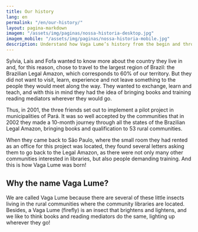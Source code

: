 ```yaml
---
title: Our history
lang: en
permalink: "/en/our-history/"
layout: pagina-markdown
imagem: "/assets/img/paginas/nossa-historia-desktop.jpg"
imagem_mobile: "/assets/img/paginas/nossa-historia-mobile.jpg"
description: Understand how Vaga Lume’s history from the begin and through all our work in the past 16 years.
---
```


Sylvia, Laís and Fofa wanted to know more about the country they live in and, for this reason, chose to travel to the largest region of Brazil: the Brazilian Legal Amazon, which corresponds to 60% of our territory. But they did not want to visit, learn, experience and not leave something to the people they would meet along the way. They wanted to exchange, learn and teach, and with this in mind they had the idea of bringing books and training reading mediators wherever they would go.

Thus, in 2001, the three friends set out to implement a pilot project in municipalities of Pará. It was so well accepted by the communities that in 2002 they made a 10-month journey through all the states of the Brazilian Legal Amazon, bringing books and qualification to 53 rural communities.

When they came back to São Paulo, where the small room they had rented as an office for this project was located, they found several letters asking them to go back to the Legal Amazon, as there were not only many other communities interested in libraries, but also people demanding training. And this is how Vaga Lume was born!

## Why the name Vaga Lume?

We are called Vaga Lume because there are several of these little insects living in the rural communities where the community libraries are located. Besides, a Vaga Lume (firefly) is an insect that brightens and lightens, and we like to think books and reading mediators do the same, lighting up wherever they go!
